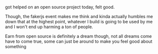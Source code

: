 got helped on an open source project today, felt good. 

Though, the fakerjs event makes me think and kinda actually humbles me down that at the highest point, whatever I build is going to be used by me and I won't end up harming a ton of people. 

Earn from open source is definitely a dream though, not all dreams come have to come true, some can just be around to make you feel good about something
